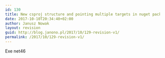 ```yaml
---
id: 130
title: New csproj structure and pointing multiple targets in nuget package.
date: 2017-10-10T20:34:40+02:00
author: Janusz Nowak
layout: revision
guid: http://blog.janono.pl/2017/10/129-revision-v1/
permalink: /2017/10/129-revision-v1/
---
```

<Project Sdk=&#8221;Microsoft.NET.Sdk&#8221;>  
<PropertyGroup>  
<OutputType>Exe</OutputType>  
<TargetFramework>net46</TargetFramework>  
</PropertyGroup>  
</Project>